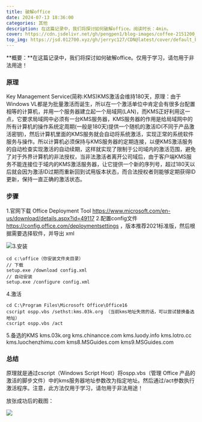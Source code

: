 ```yaml
---
title: 破解office
date: 2024-07-13 18:36:00
categories: 其他
description: 在这篇记录中，我们将探讨如何破解office。阅读时长：4min。
cover: https://cdn.jsdelivr.net/gh/pengpen1/blog-images/coffee-2151200_1280.jpg
top_img: https://jsd.012700.xyz/gh/jerryc127/CDN@latest/cover/default_bg.png
---
```

**概要：**在这篇记录中，我们将探讨如何破解office。仅用于学习，请勿用于非法用途！

### 原理

Key Management Service(简称:KMS)KMS激活会维持180天，原理：由于Windows VL都是为批量激活而诞生，所以在一个激活单位中肯定会有很多台配置相等的计算机，并用一个服务器建立起一个局域网(LAN)，而KMS正好利用这一点，它要求局域网中必须有一台KMS服务器，KMS服务器的作用是给局域网中的所有计算机的操作系统定周期(一般是180天)提供一个随机的激活ID(不同于产品激活密钥)，然后计算机里面的KMS服务就会自动将系统激活，实现正常的系统软件服务与操作。所以计算机必须保持与KMS服务器的定期连接，以便KMS激活服务的自动检查实现激活的自动续期，这样就实现了限制于公司域内的激活范围，避免了对于外界计算机的非法授权，当非法激活者离开公司域后，由于客户端KMS服务不能连接位于域内的KMS激活服务器，让它提供一个新的序列号，超过180天以后就会因为激活ID过期而重新回到试用版本状态，而合法授权者则能够定期获得ID更新，保持一直正确的激活状态。



### 步骤

1.官网下载 Office Deployment Tool https://www.microsoft.com/en-us/download/details.aspx?id=49117
2.配置config文件 https://config.office.com/deploymentsettings ，版本推荐2021标准版，然后根据需要选择软件，并导出 xml 

![](https://cdn.jsdelivr.net/gh/pengpen1/blog-images/20240713184528.png)3.安装 

```shell
cd c:\office（你安装文件夹目录） 
// 下载
setup.exe /download config.xml 
// 自动安装
setup.exe /configure config.xml 
```

4.激活 

```shell
cd C:\Program Files\Microsoft Office\Office16 
cscript ospp.vbs /sethst:kms.03k.org （当前kms地址失效的话，可以尝试替换备选地址）
cscript ospp.vbs /act 
```

5.备选的KMS kms.03k.org kms.chinancce.com kms.luody.info kms.lotro.cc kms.luochenzhimu.com kms8.MSGuides.com kms9.MSGuides.com



### 总结

原理就是通过cscript（Windows Script Host）将ospp.vbs（管理 Office 产品的激活的脚步文件）中的kms服务器地址参数改为指定地址。然后通过/act参数执行激活程序。注意，此方法仅用于学习，请勿用于非法用途！

放张成功后的截图：

![](https://cdn.jsdelivr.net/gh/pengpen1/blog-images/70ac79602bf4a5f0e631ad29a140d43.png)